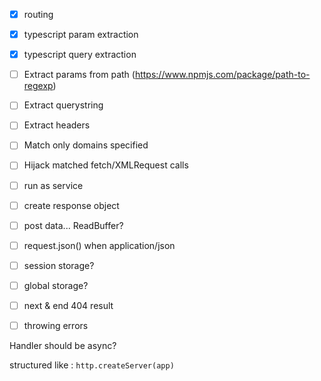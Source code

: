 
- [x] routing
- [x] typescript param extraction
- [x] typescript query extraction
- [ ] Extract params from path (https://www.npmjs.com/package/path-to-regexp)
- [ ] Extract querystring
- [ ] Extract headers
- [ ] Match only domains specified
- [ ] Hijack matched fetch/XMLRequest calls
- [ ] run as service
- [ ] create response object
- [ ] post data... ReadBuffer?
- [ ] request.json() when application/json
- [ ] session storage? 
- [ ] global storage?
- [ ] next & end 404 result
- [ ] throwing errors


Handler should be async?

structured like : `http.createServer(app)`

